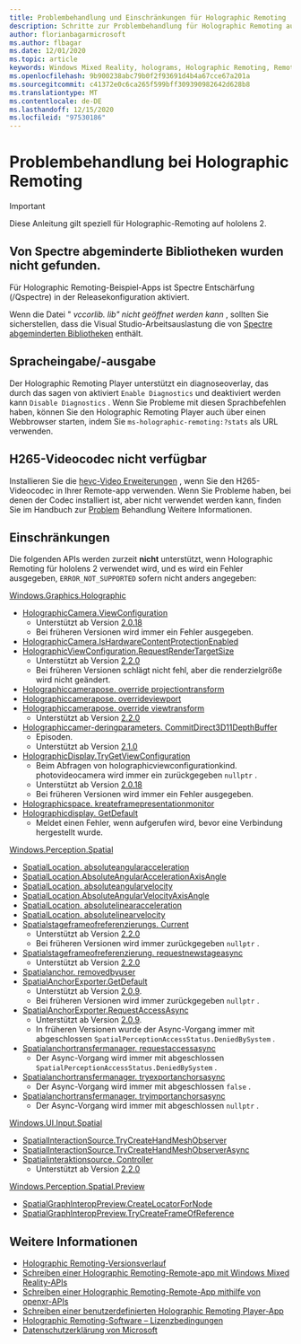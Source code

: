 ```yaml
---
title: Problembehandlung und Einschränkungen für Holographic Remoting
description: Schritte zur Problembehandlung für Holographic Remoting auf hololens 2.
author: florianbagarmicrosoft
ms.author: flbagar
ms.date: 12/01/2020
ms.topic: article
keywords: Windows Mixed Reality, holograms, Holographic Remoting, Remote Rendering, Netzwerk Rendering, hololens, Remote holograms, Problembehandlung, Hilfe, Mixed Reality-Headset, Windows Mixed Reality-Headset, Virtual Reality-Headset
ms.openlocfilehash: 9b900238abc79b0f2f93691d4b4a67cce67a201a
ms.sourcegitcommit: c41372e0c6ca265f599bff309390982642d628b8
ms.translationtype: MT
ms.contentlocale: de-DE
ms.lasthandoff: 12/15/2020
ms.locfileid: "97530186"
---
```

# <a name="holographic-remoting-troubleshooting"></a>Problembehandlung bei Holographic Remoting

> [!IMPORTANT]
> Diese Anleitung gilt speziell für Holographic-Remoting auf hololens 2.

## <a name="spectre-mitigated-libraries-not-found"></a>Von Spectre abgeminderte Bibliotheken wurden nicht gefunden.

Für Holographic Remoting-Beispiel-Apps ist Spectre Entschärfung (/Qspectre) in der Releasekonfiguration aktiviert.

Wenn die Datei " *vccorlib. lib" nicht geöffnet werden kann* , sollten Sie sicherstellen, dass die Visual Studio-Arbeitsauslastung die von [Spectre abgeminderten Bibliotheken](https://aka.ms/Ofhn4c) enthält.

## <a name="speech"></a>Spracheingabe/-ausgabe

Der Holographic Remoting Player unterstützt ein diagnoseoverlay, das durch das sagen von aktiviert ```Enable Diagnostics``` und deaktiviert werden kann ```Disable Diagnostics``` . Wenn Sie Probleme mit diesen Sprachbefehlen haben, können Sie den Holographic Remoting Player auch über einen Webbrowser starten, indem Sie ```ms-holographic-remoting:?stats``` als URL verwenden.

## <a name="h265-video-codec-not-available"></a>H265-Videocodec nicht verfügbar

Installieren Sie die [hevc-Video Erweiterungen](https://www.microsoft.com/p/hevc-video-extensions/9nmzlz57r3t7) , wenn Sie den H265-Videocodec in Ihrer Remote-app verwenden. Wenn Sie Probleme haben, bei denen der Codec installiert ist, aber nicht verwendet werden kann, finden Sie im Handbuch zur [Problem](https://docs.microsoft.com/azure/remote-rendering/resources/troubleshoot#h265-codec-not-available) Behandlung Weitere Informationen.

## <a name="limitations"></a>Einschränkungen

Die folgenden APIs werden zurzeit **nicht** unterstützt, wenn Holographic Remoting für hololens 2 verwendet wird, und es wird ein Fehler ausgegeben, ```ERROR_NOT_SUPPORTED``` sofern nicht anders angegeben:

[Windows.Graphics.Holographic](https://docs.microsoft.com/uwp/api/windows.graphics.holographic)

* [HolographicCamera.ViewConfiguration](https://docs.microsoft.com/uwp/api/windows.graphics.holographic.holographiccamera.viewconfiguration)
  - Unterstützt ab Version [2.0.18](holographic-remoting-version-history.md#v2.0.18)
  - Bei früheren Versionen wird immer ein Fehler ausgegeben.
* [HolographicCamera.IsHardwareContentProtectionEnabled](https://docs.microsoft.com/uwp/api/windows.graphics.holographic.holographiccamera.ishardwarecontentprotectionenabled#Windows_Graphics_Holographic_HolographicCamera_IsHardwareContentProtectionEnabled)
* [HolographicViewConfiguration.RequestRenderTargetSize](https://docs.microsoft.com/uwp/api/windows.graphics.holographic.holographicviewconfiguration.requestrendertargetsize#Windows_Graphics_Holographic_HolographicViewConfiguration_RequestRenderTargetSize_Windows_Foundation_Size_)
  - Unterstützt ab Version [2.2.0](holographic-remoting-version-history.md#v2.2.0)
  - Bei früheren Versionen schlägt nicht fehl, aber die renderzielgröße wird nicht geändert.
* [Holographiccamerapose. override projectiontransform](https://docs.microsoft.com/uwp/api/windows.graphics.holographic.holographiccamerapose.overrideprojectiontransform)
* [Holographiccamerapose. overrideviewport](https://docs.microsoft.com/uwp/api/windows.graphics.holographic.holographiccamerapose.overrideviewport)
* [Holographiccamerapose. override viewtransform](https://docs.microsoft.com/uwp/api/windows.graphics.holographic.holographiccamerapose.overrideviewtransform)
  - Unterstützt ab Version [2.2.0](holographic-remoting-version-history.md#v2.2.0)
* [Holographiccamer-deringparameters. CommitDirect3D11DepthBuffer](https://docs.microsoft.com/uwp/api/windows.graphics.holographic.holographiccamerarenderingparameters.commitdirect3d11depthbuffer#Windows_Graphics_Holographic_HolographicCameraRenderingParameters_CommitDirect3D11DepthBuffer_Windows_Graphics_DirectX_Direct3D11_IDirect3DSurface_)
  - Episoden.
  - Unterstützt ab Version [2.1.0](holographic-remoting-version-history.md#v2.1.0)
* [HolographicDisplay.TryGetViewConfiguration](https://docs.microsoft.com/uwp/api/windows.graphics.holographic.holographicdisplay.trygetviewconfiguration)
  - Beim Abfragen von holographicviewconfigurationkind. photovideocamera wird immer ein zurückgegeben ```nullptr``` .
  - Unterstützt ab Version [2.0.18](holographic-remoting-version-history.md#v2.0.18)
  - Bei früheren Versionen wird immer ein Fehler ausgegeben.
* [Holographicspace. kreateframepresentationmonitor](https://docs.microsoft.com/uwp/api/windows.graphics.holographic.holographicspace.createframepresentationmonitor)
* [Holographicdisplay. GetDefault](https://docs.microsoft.com/uwp/api/windows.graphics.holographic.holographicdisplay.getdefault#Windows_Graphics_Holographic_HolographicDisplay_GetDefault)
  - Meldet einen Fehler, wenn aufgerufen wird, bevor eine Verbindung hergestellt wurde.


[Windows.Perception.Spatial](https://docs.microsoft.com/uwp/api/windows.perception.spatial)

* [SpatialLocation. absoluteangularacceleration](https://docs.microsoft.com/uwp/api/windows.perception.spatial.spatiallocation.absoluteangularacceleration)
* [SpatialLocation.AbsoluteAngularAccelerationAxisAngle](https://docs.microsoft.com/uwp/api/windows.perception.spatial.spatiallocation.absoluteangularaccelerationaxisangle)
* [SpatialLocation. absoluteangularvelocity](https://docs.microsoft.com/uwp/api/windows.perception.spatial.spatiallocation.absoluteangularvelocity)
* [SpatialLocation.AbsoluteAngularVelocityAxisAngle](https://docs.microsoft.com/uwp/api/windows.perception.spatial.spatiallocation.absoluteangularvelocityaxisangle)
* [SpatialLocation. absolutelinearacceleration](https://docs.microsoft.com/uwp/api/windows.perception.spatial.spatiallocation.absolutelinearacceleration)
* [SpatialLocation. absolutelinearvelocity](https://docs.microsoft.com/uwp/api/windows.perception.spatial.spatiallocation.absolutelinearvelocity)
* [Spatialstageframeofreferenzierungs. Current](https://docs.microsoft.com/uwp/api/windows.perception.spatial.spatialstageframeofreference.current)
  - Unterstützt ab Version [2.2.0](holographic-remoting-version-history.md#v2.2.0)
  - Bei früheren Versionen wird immer zurückgegeben ```nullptr``` .
* [Spatialstageframeofreferenzierung. requestnewstageasync](https://docs.microsoft.com/uwp/api/windows.perception.spatial.spatialstageframeofreference.requestnewstageasync)
  - Unterstützt ab Version [2.2.0](holographic-remoting-version-history.md#v2.2.0)
* [Spatialanchor. removedbyuser](https://docs.microsoft.com/uwp/api/windows.perception.spatial.spatialanchor.removedbyuser)
* [SpatialAnchorExporter.GetDefault](https://docs.microsoft.com/uwp/api/windows.perception.spatial.spatialanchorexporter.getdefault
)
  - Unterstützt ab Version [2.0.9](holographic-remoting-version-history.md#v2.0.9). 
  - Bei früheren Versionen wird immer zurückgegeben ```nullptr``` . 
* [SpatialAnchorExporter.RequestAccessAsync](https://docs.microsoft.com/uwp/api/windows.perception.spatial.spatialanchorexporter.requestaccessasync
)
  - Unterstützt ab Version [2.0.9](holographic-remoting-version-history.md#v2.0.9). 
  - In früheren Versionen wurde der Async-Vorgang immer mit abgeschlossen ```SpatialPerceptionAccessStatus.DeniedBySystem``` .
* [Spatialanchortransfermanager. requestaccessasync](https://docs.microsoft.com/uwp/api/windows.perception.spatial.spatialanchortransfermanager.requestaccessasync#Windows_Perception_Spatial_SpatialAnchorTransferManager_RequestAccessAsync)
  - Der Async-Vorgang wird immer mit abgeschlossen ```SpatialPerceptionAccessStatus.DeniedBySystem``` .
* [Spatialanchortransfermanager. tryexportanchorsasync](https://docs.microsoft.com/uwp/api/windows.perception.spatial.spatialanchortransfermanager.tryexportanchorsasync#Windows_Perception_Spatial_SpatialAnchorTransferManager_TryExportAnchorsAsync_Windows_Foundation_Collections_IIterable_Windows_Foundation_Collections_IKeyValuePair_System_String_Windows_Perception_Spatial_SpatialAnchor___Windows_Storage_Streams_IOutputStream_)
  - Der Async-Vorgang wird immer mit abgeschlossen ```false``` .
* [Spatialanchortransfermanager. tryimportanchorsasync](https://docs.microsoft.com/uwp/api/windows.perception.spatial.spatialanchortransfermanager.tryimportanchorsasync
)
  - Der Async-Vorgang wird immer mit abgeschlossen ```nullptr``` .

[Windows.UI.Input.Spatial](https://docs.microsoft.com/uwp/api/windows.ui.input.spatial)

* [SpatialInteractionSource.TryCreateHandMeshObserver](https://docs.microsoft.com/uwp/api/windows.ui.input.spatial.spatialinteractionsource.trycreatehandmeshobserver#Windows_UI_Input_Spatial_SpatialInteractionSource_TryCreateHandMeshObserver)
* [SpatialInteractionSource.TryCreateHandMeshObserverAsync](https://docs.microsoft.com/uwp/api/windows.ui.input.spatial.spatialinteractionsource.trycreatehandmeshobserverasync)
* [Spatialinteraktionsource. Controller](https://docs.microsoft.com/uwp/api/windows.ui.input.spatial.spatialinteractionsource.controller#Windows_UI_Input_Spatial_SpatialInteractionSource_Controller)
  - Unterstützt ab Version [2.2.0](holographic-remoting-version-history.md#v2.2.0)

[Windows.Perception.Spatial.Preview](https://docs.microsoft.com/uwp/api/windows.perception.spatial.preview)

* [SpatialGraphInteropPreview.CreateLocatorForNode](https://docs.microsoft.com/uwp/api/windows.perception.spatial.preview.spatialgraphinteroppreview.createlocatorfornode)
* [SpatialGraphInteropPreview.TryCreateFrameOfReference](https://docs.microsoft.com/uwp/api/windows.perception.spatial.preview.spatialgraphinteroppreview.trycreateframeofreference)

## <a name="see-also"></a>Weitere Informationen
* [Holographic Remoting-Versionsverlauf](holographic-remoting-version-history.md)
* [Schreiben einer Holographic Remoting-Remote-app mit Windows Mixed Reality-APIs](holographic-remoting-create-remote-wmr.md)
* [Schreiben einer Holographic Remoting-Remote-App mithilfe von openxr-APIs](holographic-remoting-create-remote-openxr.md)
* [Schreiben einer benutzerdefinierten Holographic Remoting Player-App](holographic-remoting-create-player.md)
* [Holographic Remoting-Software – Lizenzbedingungen](https://docs.microsoft.com/legal/mixed-reality/microsoft-holographic-remoting-software-license-terms)
* [Datenschutzerklärung von Microsoft](https://go.microsoft.com/fwlink/?LinkId=521839)
